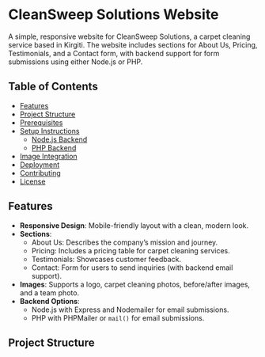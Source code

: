 # CleanSweep Solutions Website

A simple, responsive website for CleanSweep Solutions, a carpet cleaning service based in Kirgiti. The website includes sections for About Us, Pricing, Testimonials, and a Contact form, with backend support for form submissions using either Node.js or PHP.

## Table of Contents
- [Features](#features)
- [Project Structure](#project-structure)
- [Prerequisites](#prerequisites)
- [Setup Instructions](#setup-instructions)
  - [Node.js Backend](#nodejs-backend)
  - [PHP Backend](#php-backend)
- [Image Integration](#image-integration)
- [Deployment](#deployment)
- [Contributing](#contributing)
- [License](#license)

## Features
- **Responsive Design**: Mobile-friendly layout with a clean, modern look.
- **Sections**:
  - About Us: Describes the company’s mission and journey.
  - Pricing: Includes a pricing table for carpet cleaning services.
  - Testimonials: Showcases customer feedback.
  - Contact: Form for users to send inquiries (with backend email support).
- **Images**: Supports a logo, carpet cleaning photos, before/after images, and a team photo.
- **Backend Options**:
  - Node.js with Express and Nodemailer for email submissions.
  - PHP with PHPMailer or `mail()` for email submissions.

## Project Structure
